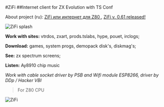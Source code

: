 #ZiFi
##Internet client for ZX Evolution with TS Conf

About project (ru): [ZiFi или интернет для Z80 ](http://hype.retroscene.org/blog/dev/363.html), 
[ZiFi v. 0.61 released! ](http://hype.retroscene.org/blog/dev/391.html)

![ZiFi splash](http://hype.retroscene.org/uploads/images/00/00/14/2016/04/15/475aec.png "ZiFi splash")

**Work with sites:** vtrdos, zxart, prods.tslabs, hype, pouet, irclogs;

**Download:** games, system progs, demopack disk's,  diskmag's;

**See:** zx spectrum screens;

**Listen:** Ay8910 chip music


_Work with cable socket driver by PSB and Wifi module ESP8266, driver by DDp / Hacker VBI_
> For Z80 CPU

![ZiFi](http://ts.retropc.ru/logo.png "ZiFi")
